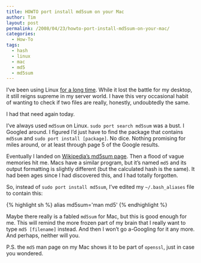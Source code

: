 ```yaml
---
title: HOWTO port install md5sum on your Mac
author: Tim
layout: post
permalink: /2008/04/23/howto-port-install-md5sum-on-your-mac/
categories:
  - How-To
tags:
  - hash
  - linux
  - mac
  - md5
  - md5sum
---
```

I&#8217;ve been using Linux [for a long time][1]. While it lost the battle for my desktop, it still reigns supreme in my server world. I have this very occasional habit of wanting to check if two files are really, honestly, undoubtedly the same.

I had that need again today.

I&#8217;ve always used `md5sum` on Linux. `sudo port search md5sum` was a bust. I Googled around. I figured I&#8217;d just have to find the package that contains `md5sum` and `sudo port install [package]`. No dice. Nothing promising for miles around, or at least through page 5 of the Google results.

<!--more-->

Eventually I landed on [Wikipedia&#8217;s md5sum page][2]. Then a flood of vague memories hit me. Macs have a similar program, but it&#8217;s named `md5` and its output formatting is slightly different (but the calculated hash is the same). It had been ages since I had discovered this, and I had totally forgotten.

So, instead of `sudo port install md5sum`, I&#8217;ve edited my `~/.bash_aliases` file to contain this:

{% highlight sh %}
alias md5sum='man md5'
{% endhighlight %}

Maybe there really is a fabled `md5sum` for Mac, but this is good enough for me. This will remind the more frozen part of my brain that I really want to type `md5 [filename]` instead. And then I won&#8217;t go a-Googling for it any more. And perhaps, neither will you.

P.S. the `md5` man page on my Mac shows it to be part of `openssl`, just in case you wondered.

 [1]: http://timshadel.com/2006/11/15/election-results-mac-over-ubuntu-in-a-landslide/
 [2]: http://en.wikipedia.org/wiki/Md5sum
